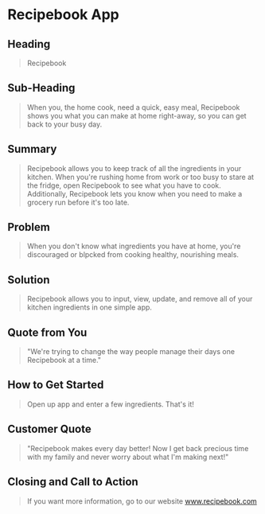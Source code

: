# Recipebook App #

<!--
> This material was originally posted [here](http://www.quora.com/What-is-Amazons-approach-to-product-development-and-product-management). It is reproduced here for posterities sake.

There is an approach called "working backwards" that is widely used at Amazon. They work backwards from the customer, rather than starting with an idea for a product and trying to bolt customers onto it. While working backwards can be applied to any specific product decision, using this approach is especially important when developing new products or features.

For new initiatives a product manager typically starts by writing an internal press release announcing the finished product. The target audience for the press release is the new/updated product's customers, which can be retail customers or internal users of a tool or technology. Internal press releases are centered around the customer problem, how current solutions (internal or external) fail, and how the new product will blow away existing solutions.

If the benefits listed don't sound very interesting or exciting to customers, then perhaps they're not (and shouldn't be built). Instead, the product manager should keep iterating on the press release until they've come up with benefits that actually sound like benefits. Iterating on a press release is a lot less expensive than iterating on the product itself (and quicker!).

If the press release is more than a page and a half, it is probably too long. Keep it simple. 3-4 sentences for most paragraphs. Cut out the fat. Don't make it into a spec. You can accompany the press release with a FAQ that answers all of the other business or execution questions so the press release can stay focused on what the customer gets. My rule of thumb is that if the press release is hard to write, then the product is probably going to suck. Keep working at it until the outline for each paragraph flows.

Oh, and I also like to write press-releases in what I call "Oprah-speak" for mainstream consumer products. Imagine you're sitting on Oprah's couch and have just explained the product to her, and then you listen as she explains it to her audience. That's "Oprah-speak", not "Geek-speak".

Once the project moves into development, the press release can be used as a touchstone; a guiding light. The product team can ask themselves, "Are we building what is in the press release?" If they find they're spending time building things that aren't in the press release (overbuilding), they need to ask themselves why. This keeps product development focused on achieving the customer benefits and not building extraneous stuff that takes longer to build, takes resources to maintain, and doesn't provide real customer benefit (at least not enough to warrant inclusion in the press release).
 -->

## Heading ##
 > Recipebook

## Sub-Heading ##
  > When you, the home cook, need a quick, easy meal, Recipebook shows you what you can make at home right-away, so you can get back to your busy day.

## Summary ##
  > Recipebook allows you to keep track of all the ingredients in your kitchen. When you're rushing home from work or too busy to stare at the fridge, open Recipebook to see what you have to cook. Additionally, Recipebook lets you know when you need to make a grocery run before it's too late.

## Problem ##
  > When you don't know what ingredients you have at home, you're discouraged or blpcked from cooking healthy, nourishing meals.

## Solution ##
  > Recipebook allows you to input, view, update, and remove all of your kitchen ingredients in one simple app.

## Quote from You ##
  > "We're trying to change the way people manage their days one Recipebook at a time."

## How to Get Started ##
  > Open up app and enter a few ingredients. That's it!

## Customer Quote ##
  > "Recipebook makes every day better! Now I get back precious time with my family and never worry about what I'm making next!"

## Closing and Call to Action ##
  > If you want more information, go to our website www.recipebook.com
